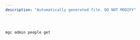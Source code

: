 ```yaml
---
description: "Automatically generated file. DO NOT MODIFY"
---
```


```bash


mgc admin people get

```